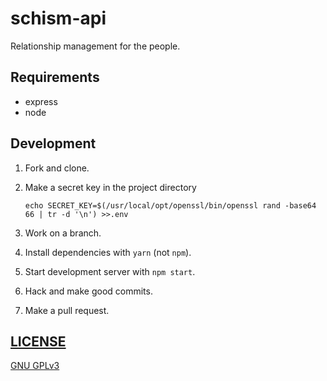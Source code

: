 # schism-api

Relationship management for the people.

## Requirements

- express
- node

## Development

1.  Fork and clone.
1.  Make a secret key in the project directory

    ```
    echo SECRET_KEY=$(/usr/local/opt/openssl/bin/openssl rand -base64 66 | tr -d '\n') >>.env
    ```

1.  Work on a branch.
1.  Install dependencies with `yarn` (not `npm`).
1.  Start development server with `npm start`.
1.  Hack and make good commits.
1.  Make a pull request.

## [LICENSE](LICENSE)

[GNU GPLv3](https://www.gnu.org/licenses/gpl-3.0.en.html)
